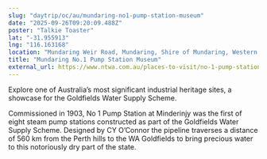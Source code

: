 ```yaml
---
slug: "daytrip/oc/au/mundaring-no1-pump-station-museum"
date: "2025-09-26T09:20:09.488Z"
poster: "Talkie Toaster"
lat: "-31.955913"
lng: "116.163168"
location: "Mundaring Weir Road, Mundaring, Shire of Mundaring, Western Australia, Australia"
title: "Mundaring No.1 Pump Station Museum"
external_url: https://www.ntwa.com.au/places-to-visit/no-1-pump-station/
---
```

Explore one of Australia’s most significant industrial heritage sites, a showcase for the Goldfields Water Supply Scheme. 

Commissioned in 1903, No 1 Pump Station at Minderinjy was the first of eight steam pump stations constructed as part of the Goldfields Water Supply Scheme. Designed by CY O’Connor the pipeline traverses a distance of 560 km from the Perth hills to the WA Goldfields to bring precious water to this notoriously dry part of the state.
